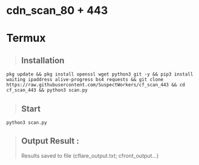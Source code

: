 # cdn_scan_80 + 443

# Termux 
  > ## Installation 
  ```
  pkg update && pkg install openssl wget python3 git -y && pip3 install waiting ipaddress alive-progress bs4 requests && git clone https://raw.githubusercontent.com/SuspectWorkers/cf_scan_443 && cd cf_scan_443 && python3 scan.py
  ```

  > ## Start
  ```
  python3 scan.py
  ```

  > ## Output Result :
  > Results saved to file (cflare_output.txt; cfront_output...)
